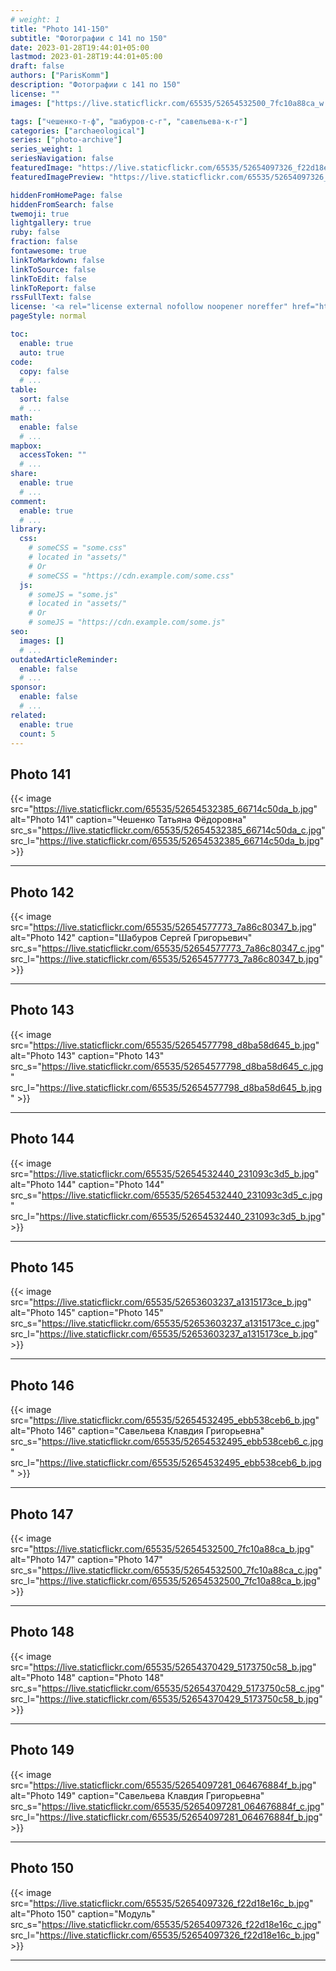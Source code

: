 ```yaml
---
# weight: 1
title: "Photo 141-150"
subtitle: "Фотографии с 141 по 150"
date: 2023-01-28T19:44:01+05:00
lastmod: 2023-01-28T19:44:01+05:00
draft: false
authors: ["ParisKomm"]
description: "Фотографии с 141 по 150"
license: ""
images: ["https://live.staticflickr.com/65535/52654532500_7fc10a88ca_w.jpg"] # изображения страниц для Open Graph и Twitter Cards.

tags: ["чешенко-т-ф", "шабуров-с-г", "савельева-к-г"]
categories: ["archaeological"]
series: ["photo-archive"]
series_weight: 1
seriesNavigation: false
featuredImage: "https://live.staticflickr.com/65535/52654097326_f22d18e16c_b.jpg" # главное изображение для содержимого.
featuredImagePreview: "https://live.staticflickr.com/65535/52654097326_f22d18e16c_b.jpg" # изображение для главной страницы.

hiddenFromHomePage: false
hiddenFromSearch: false
twemoji: true
lightgallery: true
ruby: false
fraction: false
fontawesome: true
linkToMarkdown: false
linkToSource: false
linkToEdit: false
linkToReport: false
rssFullText: false
license: '<a rel="license external nofollow noopener noreffer" href="https://creativecommons.org/licenses/by-nc-nd/4.0/" target="_blank">CC BY-NC-ND 4.0</a>'
pageStyle: normal

toc:
  enable: true
  auto: true
code:
  copy: false
  # ...
table:
  sort: false
  # ...
math:
  enable: false
  # ...
mapbox:
  accessToken: ""
  # ...
share:
  enable: true
  # ...
comment:
  enable: true
  # ...
library:
  css:
    # someCSS = "some.css"
    # located in "assets/"
    # Or
    # someCSS = "https://cdn.example.com/some.css"
  js:
    # someJS = "some.js"
    # located in "assets/"
    # Or
    # someJS = "https://cdn.example.com/some.js"
seo:
  images: []
  # ...
outdatedArticleReminder:
  enable: false
  # ...
sponsor:
  enable: false
  # ...
related:
  enable: true
  count: 5
---
```


<!--more-->

## Photo 141

{{< image src="https://live.staticflickr.com/65535/52654532385_66714c50da_b.jpg" alt="Photo 141" caption="Чешенко Татьяна Фёдоровна" src_s="https://live.staticflickr.com/65535/52654532385_66714c50da_c.jpg" src_l="https://live.staticflickr.com/65535/52654532385_66714c50da_b.jpg" >}}

***

## Photo 142

{{< image src="https://live.staticflickr.com/65535/52654577773_7a86c80347_b.jpg" alt="Photo 142" caption="Шабуров Сергей Григорьевич" src_s="https://live.staticflickr.com/65535/52654577773_7a86c80347_c.jpg" src_l="https://live.staticflickr.com/65535/52654577773_7a86c80347_b.jpg" >}}

***

## Photo 143

{{< image src="https://live.staticflickr.com/65535/52654577798_d8ba58d645_b.jpg" alt="Photo 143" caption="Photo 143" src_s="https://live.staticflickr.com/65535/52654577798_d8ba58d645_c.jpg" src_l="https://live.staticflickr.com/65535/52654577798_d8ba58d645_b.jpg" >}}

***

## Photo 144

{{< image src="https://live.staticflickr.com/65535/52654532440_231093c3d5_b.jpg" alt="Photo 144" caption="Photo 144" src_s="https://live.staticflickr.com/65535/52654532440_231093c3d5_c.jpg" src_l="https://live.staticflickr.com/65535/52654532440_231093c3d5_b.jpg" >}}

***

## Photo 145

{{< image src="https://live.staticflickr.com/65535/52653603237_a1315173ce_b.jpg" alt="Photo 145" caption="Photo 145" src_s="https://live.staticflickr.com/65535/52653603237_a1315173ce_c.jpg" src_l="https://live.staticflickr.com/65535/52653603237_a1315173ce_b.jpg" >}}

***

## Photo 146

{{< image src="https://live.staticflickr.com/65535/52654532495_ebb538ceb6_b.jpg" alt="Photo 146" caption="Савельева Клавдия Григорьевна" src_s="https://live.staticflickr.com/65535/52654532495_ebb538ceb6_c.jpg" src_l="https://live.staticflickr.com/65535/52654532495_ebb538ceb6_b.jpg" >}}

***

## Photo 147

{{< image src="https://live.staticflickr.com/65535/52654532500_7fc10a88ca_b.jpg" alt="Photo 147" caption="Photo 147" src_s="https://live.staticflickr.com/65535/52654532500_7fc10a88ca_c.jpg" src_l="https://live.staticflickr.com/65535/52654532500_7fc10a88ca_b.jpg" >}}

***

## Photo 148

{{< image src="https://live.staticflickr.com/65535/52654370429_5173750c58_b.jpg" alt="Photo 148" caption="Photo 148" src_s="https://live.staticflickr.com/65535/52654370429_5173750c58_c.jpg" src_l="https://live.staticflickr.com/65535/52654370429_5173750c58_b.jpg" >}}

***

## Photo 149

{{< image src="https://live.staticflickr.com/65535/52654097281_064676884f_b.jpg" alt="Photo 149" caption="Савельева Клавдия Григорьевна" src_s="https://live.staticflickr.com/65535/52654097281_064676884f_c.jpg" src_l="https://live.staticflickr.com/65535/52654097281_064676884f_b.jpg" >}}

***

## Photo 150

{{< image src="https://live.staticflickr.com/65535/52654097326_f22d18e16c_b.jpg" alt="Photo 150" caption="Модуль" src_s="https://live.staticflickr.com/65535/52654097326_f22d18e16c_c.jpg" src_l="https://live.staticflickr.com/65535/52654097326_f22d18e16c_b.jpg" >}}

***
